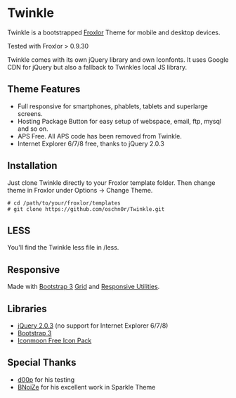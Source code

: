 Twinkle
=======

Twinkle is a bootstrapped [Froxlor](http://www.froxlor.org/) Theme for mobile and desktop devices.

Tested with Froxlor > 0.9.30

Twinkle comes with its own jQuery library and own Iconfonts. It uses Google CDN for jQuery but also 
a fallback to Twinkles local JS library.

Theme Features
---------------

- Full responsive for smartphones, phablets, tablets and superlarge screens.
- Hosting Package Button for easy setup of webspace, email, ftp, mysql and so on.
- APS Free. All APS code has been removed from Twinkle.
- Internet Explorer 6/7/8 free, thanks to jQuery 2.0.3

Installation
-------------

Just clone Twinkle directly to your Froxlor template folder. Then change theme in Froxlor under Options -> Change Theme.

    # cd /path/to/your/froxlor/templates
    # git clone https://github.com/oschn0r/Twinkle.git 

LESS
----
You'll find the Twinkle less file in /less.

Responsive
----------

Made with [Bootstrap 3](http://getbootstrap.com/) [Grid](http://getbootstrap.com/css/#grid) and [Responsive Utilities](http://getbootstrap.com/css/#responsive-utilities).

Libraries
---------

- [jQuery 2.0.3](http://jquery.com/download/) (no support for Internet Explorer 6/7/8)
- [Bootstrap 3](http://getbootstrap.com/)
- [Iconmoon Free Icon Pack](http://icomoon.io/)

Special Thanks
--------------

- [d00p](https://github.com/d00p) for his testing
- [BNoiZe](https://github.com/BNoiZe) for his excellent work in Sparkle Theme
